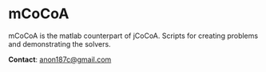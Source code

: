 mCoCoA
====

mCoCoA is the matlab counterpart of jCoCoA. Scripts for creating problems and demonstrating the solvers.

**Contact**: [anon187c@gmail.com](mailto:anon187c@gmail.com)